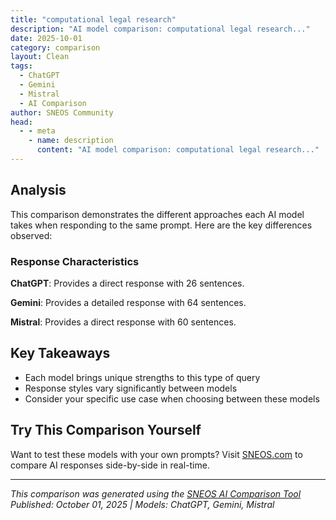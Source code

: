 ```yaml
---
title: "computational legal research"
description: "AI model comparison: computational legal research..."
date: 2025-10-01
category: comparison
layout: Clean
tags:
  - ChatGPT
  - Gemini
  - Mistral
  - AI Comparison
author: SNEOS Community
head:
  - - meta
    - name: description
      content: "AI model comparison: computational legal research..."
---
```


<ChatComparison
  title="computational legal research"
  prompt="computational legal research"
  :responses='{"ChatGPT": "Computational legal research refers to the use of computational methods, algorithms, and technologies to assist in the search, analysis, and interpretation of legal texts and data. It involves applying computer science techniques such as natural language processing (NLP), machine learning, data mining, and information retrieval to legal databases and documents to improve efficiency and accuracy in legal research.\n\n### Key Aspects of Computational Legal Research:\n\n1. **Automated Legal Text Search:** \n Using advanced search algorithms and NLP to find relevant case laws, statutes, regulations, and legal articles quickly.\n\n2. **Legal Document Analysis:** \n Applying machine learning models to analyze legal documents for patterns, precedents, and legal principles.\n\n3. **Predictive Analytics:** \n Using historical data from previous cases to predict outcomes of current cases or the behavior of courts.\n\n4. **Semantic Analysis:** \n Understanding the meaning and context of legal texts rather than just keyword matching, helping in more accurate research.\n\n5. **Legal Knowledge Graphs:** \n Creating structured networks of legal concepts, cases, statutes, and relationships to facilitate better understanding and exploration.\n\n6. **Automation of Routine Tasks:** \n Automating tasks like summarization, citation checking, and document classification.\n\n### Examples and Tools:\n- **Westlaw Edge and LexisNexis:** Legal research platforms incorporating AI and machine learning to enhance search and analytics.\n- **ROSS Intelligence:** AI-based legal research tool using NLP to interpret questions and provide relevant case laws.\n- **CaseText:** Uses AI to help lawyers find relevant legal precedents quickly.\n- **Open-source tools:** Python libraries like spaCy, NLTK, and specialized tools such as LexNLP for legal text analysis.\n\n### Benefits:\n- Saves time by automating extensive manual searches.\n- Improves accuracy and reduces human error.\n- Provides insights through data-driven analysis.\n- Helps in identifying relevant precedents and legal principles faster.\n\n### Challenges:\n- Legal language complexity and domain specificity.\n- Data privacy and ethical considerations.\n- Requirement for high-quality annotated legal data for training models.\n\n---\n\nIf you want, I can provide more detailed information on specific computational methods, tools, or examples in computational legal research!", "Gemini": "Computational legal research (CLR) is the application of computational methods, including artificial intelligence (AI), machine learning (ML), natural language processing (NLP), and data analytics, to enhance and automate legal research tasks. It aims to make legal research more efficient, comprehensive, and accurate.\n\nHere\u0027s a breakdown of key aspects of computational legal research:\n\n**What it entails:**\n\n* **Automated Document Retrieval:** Using sophisticated algorithms to find relevant cases, statutes, regulations, and other legal documents based on specific search queries, concepts, or fact patterns. This goes beyond keyword searches to understand the *meaning* and *context* of legal information.\n* **Legal Text Analysis:** Analyzing legal documents to identify key elements, such as:\n * **Issue Identification:** Automatically detecting the legal issues raised in a case or statute.\n * **Entity Extraction:** Identifying and classifying legal entities (e.g., plaintiffs, defendants, judges, statutes).\n * **Relationship Extraction:** Determining the relationships between entities (e.g., who sued whom, which statute applies to which situation).\n * **Citation Analysis:** Tracking how legal documents are cited and used by other sources, revealing their importance and impact.\n * **Sentiment Analysis:** Analyzing the tone and opinions expressed in legal documents, which can be useful for understanding judicial reasoning or assessing the strength of arguments.\n* **Legal Prediction:** Using machine learning to predict the outcome of legal cases or the potential impact of new legislation based on historical data and patterns.\n* **Knowledge Representation:** Creating structured representations of legal knowledge, such as ontologies or knowledge graphs, to facilitate reasoning and information retrieval.\n* **Visualization:** Presenting legal data in visual formats (e.g., charts, graphs, networks) to make it easier to understand complex information and identify trends.\n* **Question Answering Systems:** Developing systems that can answer specific legal questions posed in natural language by searching and analyzing relevant legal documents.\n\n**Key Technologies Used:**\n\n* **Natural Language Processing (NLP):** Crucial for understanding the meaning and context of legal language. Techniques include:\n * Tokenization\n * Part-of-Speech Tagging\n * Named Entity Recognition (NER)\n * Dependency Parsing\n * Semantic Role Labeling\n * Word Embeddings (e.g., Word2Vec, GloVe, BERT)\n* **Machine Learning (ML):** Used for prediction, classification, and pattern recognition. Common algorithms include:\n * Supervised Learning (e.g., Support Vector Machines, Random Forests, Neural Networks)\n * Unsupervised Learning (e.g., Clustering, Topic Modeling)\n* **Information Retrieval (IR):** Techniques for efficiently searching and retrieving relevant documents from large legal databases. Examples include:\n * Boolean Search\n * Vector Space Model\n * Probabilistic Models\n* **Knowledge Representation and Reasoning:** Creating structured representations of legal knowledge and developing systems that can reason about that knowledge.\n * Ontologies (e.g., OWL)\n * Knowledge Graphs\n * Rule-Based Systems\n* **Data Analytics:** Using statistical and data mining techniques to analyze legal data and identify trends.\n\n**Benefits of Computational Legal Research:**\n\n* **Increased Efficiency:** Automates many time-consuming tasks, freeing up legal professionals to focus on higher-level analysis and strategy.\n* **Enhanced Comprehensiveness:** Can analyze vast amounts of data that would be impossible for humans to process manually, ensuring that no relevant information is overlooked.\n* **Improved Accuracy:** Reduces human error and bias in the research process.\n* **Data-Driven Insights:** Provides valuable insights into legal trends, judicial behavior, and the effectiveness of different legal strategies.\n* **Cost Savings:** Can significantly reduce the costs associated with traditional legal research.\n* **Leveling the Playing Field:** Makes sophisticated legal research tools more accessible to smaller firms and solo practitioners.\n\n**Challenges of Computational Legal Research:**\n\n* **Complexity of Legal Language:** Legal language is often ambiguous, nuanced, and highly specialized, making it difficult for computers to understand.\n* **Data Quality and Availability:** The quality and completeness of legal data can vary significantly, which can affect the accuracy of CLR systems.\n* **Bias in Data:** Historical legal data often reflects societal biases, which can be perpetuated by machine learning models.\n* **Ethical Considerations:** Concerns about the potential for algorithmic bias, lack of transparency, and the impact on the role of lawyers.\n* **Explainability:** Understanding how CLR systems arrive at their conclusions (especially \u0022black box\u0022 AI) is crucial for building trust and ensuring accountability. Explainable AI (XAI) is an active area of research.\n* **Adoption Barriers:** Resistance to change and a lack of training can hinder the adoption of CLR technologies.\n* **Cost of Development and Implementation:** Developing and implementing CLR systems can be expensive.\n* **Regulatory Compliance:** Data privacy and other regulatory requirements must be considered when developing and using CLR systems.\n\n**Examples of Applications:**\n\n* **Legal Research Platforms:** Commercial platforms like LexisNexis, Westlaw, and Bloomberg Law are increasingly incorporating AI and machine learning features.\n* **Contract Analysis:** Using AI to review and analyze contracts for potential risks and liabilities.\n* **Due Diligence:** Automating the process of reviewing legal documents and identifying key information during mergers and acquisitions.\n* **E-Discovery:** Using AI to identify and extract relevant documents from large datasets during litigation.\n* **Intellectual Property Research:** Searching for prior art and analyzing patent claims.\n* **Compliance Monitoring:** Tracking changes in regulations and ensuring that organizations are complying with applicable laws.\n* **Legal Question Answering:** AI-powered chatbots that can answer legal questions.\n* **Case Prediction:** Predicting the outcome of legal cases based on factual and legal characteristics.\n\n**Future Trends:**\n\n* **Increased Adoption of AI:** AI will become increasingly integrated into legal research tools and workflows.\n* **Development of More Sophisticated NLP Techniques:** Advances in NLP will enable CLR systems to better understand legal language and context.\n* **Focus on Explainable AI (XAI):** Efforts will be made to make CLR systems more transparent and understandable.\n* **Personalized Legal Research:** CLR systems will be able to tailor search results and recommendations to the specific needs of individual users.\n* **Collaboration between Legal Professionals and AI Systems:** The future of legal research will likely involve a close collaboration between human lawyers and AI-powered systems.\n\nIn conclusion, computational legal research is a rapidly evolving field with the potential to transform the legal profession. While there are challenges to overcome, the benefits of increased efficiency, comprehensiveness, and accuracy make it an increasingly important tool for legal professionals. It\u0027s important to remember that CLR is intended to *augment* human legal expertise, not replace it entirely. The judgment, reasoning, and ethical considerations of lawyers remain essential.\n", "Mistral": "Computational legal research is an interdisciplinary field that combines law, computer science, and data analytics to enhance legal practice, scholarship, and policy-making. Here are some key aspects and methods involved in computational legal research:\n\n### Key Aspects\n\n1. **Data Collection and Management**:\n - **Legal Databases**: Accessing and managing large datasets from legal databases, including case law, statutes, regulations, and legal documents.\n - **Public Records**: Utilizing public records and open data initiatives to gather relevant information.\n\n2. **Text Analysis**:\n - **Natural Language Processing (NLP)**: Using NLP techniques to analyze legal texts, extract key information, and identify patterns.\n - **Sentiment Analysis**: Analyzing the tone and sentiment of legal documents to understand the emotional context.\n\n3. **Machine Learning**:\n - **Predictive Analytics**: Developing models to predict legal outcomes based on historical data.\n - **Classification**: Classifying legal documents into categories such as types of cases, legal issues, or jurisdictions.\n\n4. **Network Analysis**:\n - **Citation Networks**: Analyzing citation patterns in legal documents to understand the influence and interconnectedness of legal precedents.\n - **Social Networks**: Examining the relationships between legal actors, such as judges, lawyers, and litigants.\n\n5. **Visualization**:\n - **Data Visualization**: Creating visual representations of legal data to make complex information more accessible and understandable.\n - **Interactive Dashboards**: Developing interactive tools that allow users to explore legal data dynamically.\n\n6. **Ethical and Legal Considerations**:\n - **Privacy and Confidentiality**: Ensuring that legal data is handled in compliance with privacy laws and ethical standards.\n - **Bias and Fairness**: Addressing potential biases in data and algorithms to ensure fairness and equity in legal outcomes.\n\n### Methods and Tools\n\n1. **Programming Languages**:\n - **Python**: Widely used for data analysis, machine learning, and NLP.\n - **R**: Popular for statistical analysis and data visualization.\n\n2. **Software and Platforms**:\n - **Legal Research Platforms**: Tools like Westlaw, LexisNexis, and Bloomberg Law that provide access to legal databases.\n - **Data Analysis Tools**: Software like Tableau, Power BI, and Jupyter Notebooks for data visualization and analysis.\n\n3. **APIs and Web Scraping**:\n - **APIs**: Using application programming interfaces to access legal data from various sources.\n - **Web Scraping**: Extracting data from websites that do not provide APIs.\n\n4. **Machine Learning Libraries**:\n - **Scikit-Learn**: A popular library for machine learning in Python.\n - **TensorFlow and PyTorch**: Libraries for deep learning and neural networks.\n\n5. **NLP Libraries**:\n - **NLTK**: Natural Language Toolkit for text processing.\n - **SpaCy**: An industrial-strength NLP library.\n\n### Applications\n\n1. **Legal Prediction**:\n - Predicting the outcomes of legal cases based on historical data.\n - Identifying trends and patterns in legal decisions.\n\n2. **Document Automation**:\n - Automating the drafting of legal documents using templates and algorithms.\n - Extracting and summarizing key information from legal texts.\n\n3. **Compliance and Risk Management**:\n - Monitoring regulatory changes and ensuring compliance with legal requirements.\n - Assessing legal risks and developing mitigation strategies.\n\n4. **Litigation Support**:\n - Analyzing large volumes of documents in e-discovery processes.\n - Identifying relevant precedents and legal arguments.\n\n5. **Policy Analysis**:\n - Evaluating the impact of legal policies and regulations.\n - Providing data-driven insights for policy-making.\n\n### Challenges\n\n1. **Data Quality**:\n - Ensuring the accuracy and completeness of legal data.\n - Addressing inconsistencies and errors in data sources.\n\n2. **Interpretability**:\n - Making complex models and algorithms understandable to legal professionals.\n - Balancing the need for accuracy with the need for transparency.\n\n3. **Ethical Issues**:\n - Ensuring that computational methods do not perpetuate biases or inequalities.\n - Protecting the privacy and confidentiality of individuals involved in legal processes.\n\nComputational legal research is a rapidly evolving field with the potential to transform legal practice and scholarship. By leveraging advanced computational techniques, legal professionals can gain deeper insights, improve efficiency, and make more informed decisions."}' 
  published-date="23:14"
/>

## Analysis

This comparison demonstrates the different approaches each AI model takes when responding to the same prompt. Here are the key differences observed:

### Response Characteristics

**ChatGPT**: Provides a direct response with 26 sentences. 

**Gemini**: Provides a detailed response with 64 sentences. 

**Mistral**: Provides a direct response with 60 sentences. 

## Key Takeaways

- Each model brings unique strengths to this type of query
- Response styles vary significantly between models
- Consider your specific use case when choosing between these models

## Try This Comparison Yourself

Want to test these models with your own prompts? Visit [SNEOS.com](https://sneos.com) to compare AI responses side-by-side in real-time.

---

*This comparison was generated using the [SNEOS AI Comparison Tool](https://sneos.com)*
*Published: October 01, 2025 | Models: ChatGPT, Gemini, Mistral*
